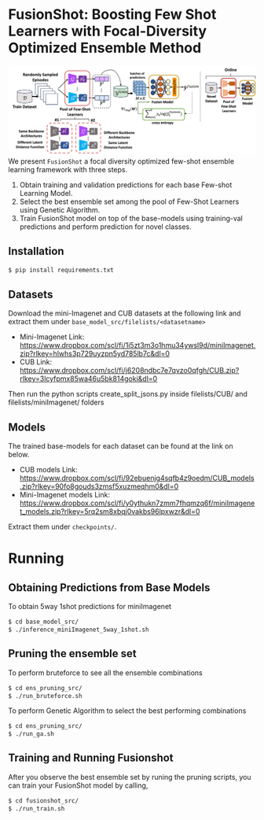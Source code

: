 # FusionShot: Boosting Few Shot Learners with Focal-Diversity Optimized Ensemble Method

![alt text](./ensemble.jpg)
We present `FusionShot` a focal diversity optimized few-shot ensemble learning framework with three steps.
1) Obtain training and validation predictions for each base Few-shot Learning Model.
2) Select the best ensemble set among the pool of Few-Shot Learners using Genetic Algorithm.
3) Train FusionShot model on top of the base-models using training-val predictions and perform prediction for novel classes.

## Installation
```
$ pip install requirements.txt
```

## Datasets
Download the mini-Imagenet and CUB datasets at the following link and extract them under `base_model_src/filelists/<datasetname>`

- Mini-Imagenet Link: https://www.dropbox.com/scl/fi/1i5zt3m3o1hmu34ywsl9d/miniImagenet.zip?rlkey=hlwhs3p729uyzpn5yd785lb7c&dl=0
- CUB Link: https://www.dropbox.com/scl/fi/j6208ndbc7e7qvzo0qfgh/CUB.zip?rlkey=3lcyfpmx85wa46u5bk814goki&dl=0

Then run the python scripts create_split_jsons.py inside filelists/CUB/ and filelists/miniImagenet/ folders 

## Models
The trained base-models for each dataset can be found at the link on below.

- CUB models Link: https://www.dropbox.com/scl/fi/92ebuenjg4sqfb4z9oedm/CUB_models.zip?rlkey=90fo8gouds3zmsf5xuzmeqhm0&dl=0
- Mini-Imagenet models Link: https://www.dropbox.com/scl/fi/y0ythukn7zmm7fhqmzq6f/miniImagenet_models.zip?rlkey=5rq2sm8xbqj0vakbs96lpxwzr&dl=0

Extract them under `checkpoints/`.



# Running

## Obtaining Predictions from Base Models
To obtain 5way 1shot predictions for miniImagenet
```
$ cd base_model_src/
$ ./inference_miniImagenet_5way_1shot.sh
```

## Pruning the ensemble set
To perform bruteforce to see all the ensemble combinations
```
$ cd ens_pruning_src/
$ ./run_bruteforce.sh
```

To perform Genetic Algorithm to select the best performing combinations
```
$ cd ens_pruning_src/
$ ./run_ga.sh
```


## Training and Running Fusionshot
After you observe the best ensemble set by runing the pruning scripts, you can train your FusionShot model by calling,
```
$ cd fusionshot_src/
$ ./run_train.sh
```



